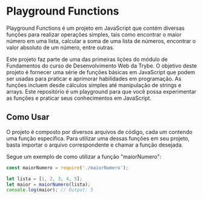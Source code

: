 # Playground Functions

Playground Functions é um projeto em JavaScript que contém diversas funções para realizar operações simples, tais como encontrar o maior número em uma lista, calcular a soma de uma lista de números, encontrar o valor absoluto de um número, entre outras.

Este projeto faz parte de uma das primeiras lições do módulo de Fundamentos do curso de Desenvolvimento Web da Trybe. O objetivo deste projeto é fornecer uma série de funções básicas em JavaScript que podem ser usadas para praticar e aprimorar habilidades em programação. As funções incluem desde cálculos simples até manipulação de strings e arrays. Este repositório é um playground para que você possa experimentar as funções e praticar seus conhecimentos em JavaScript.

## Como Usar

O projeto é composto por diversos arquivos de código, cada um contendo uma função específica. Para utilizar uma dessas funções em seu projeto, basta importar o arquivo correspondente e chamar a função desejada.

Segue um exemplo de como utilizar a função "maiorNumero":

```javascript
const maiorNumero = require('./maiorNumero');

let lista = [1, 2, 3, 4, 5];
let maior = maiorNumero(lista);
console.log(maior); // Output: 5
